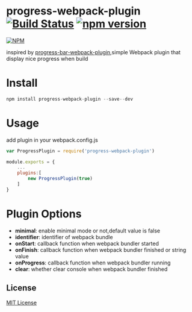 progress-webpack-plugin [![Build Status](https://travis-ci.org/ali322/progress-webpack-plugin.svg?branch=master)](https://travis-ci.org/ali322/progress-webpack-plugin) [![npm version](https://badge.fury.io/js/progress-webpack-plugin.svg)](https://badge.fury.io/js/progress-webpack-plugin)
===
[![NPM](https://nodei.co/npm/progress-webpack-plugin.png?downloads=true&downloadRank=true&stars=true)](https://nodei.co/npm/progress-webpack-plugin/)

inspired by [progress-bar-webpack-plugin](https://github.com/clessg/progress-bar-webpack-plugin),simple Webpack plugin that display nice progress when build

Install
===

```javascript
npm install progress-webpack-plugin --save--dev
```

Usage
===

add plugin in your webpack.config.js

```javascript
var ProgressPlugin = require('progress-webpack-plugin')

module.exports = {
    ...
    plugins:[
        new ProgressPlugin(true)
    ]
}
```

Plugin Options
===

- **minimal**: enable minimal mode or not,default value is false
- **identifier**: identifier of webpack bundle
- **onStart**: callback function when webpack bundler started
- **onFinish**: callback function when webpack bundler finished or string value
- **onProgress**: callback function when webpack bundler running
- **clear**: whether clear console when webpack bundler finished


## License

[MIT License](http://en.wikipedia.org/wiki/MIT_License)